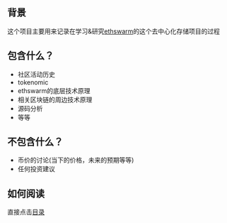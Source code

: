 ## 背景

这个项目主要用来记录在学习&研究[ethswarm](https://www.ethswarm.org/)的这个去中心化存储项目的过程

## 包含什么？

- 社区活动历史
- tokenomic
- ethswarm的底层技术原理
- 相关区块链的周边技术原理
- 源码分析
- 等等
  
## 不包含什么？
- 币价的讨论(当下的价格，未来的预期等等)
- 任何投资建议

## 如何阅读

直接点击[目录](SUMMARY.md)